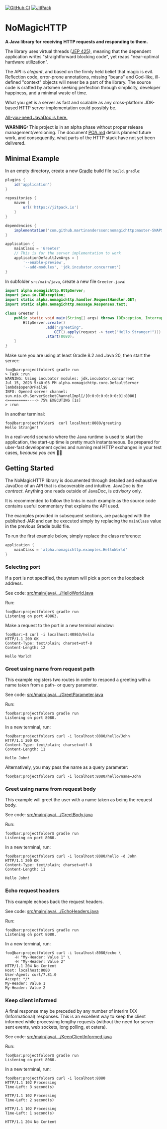 [![GitHub CI](https://github.com/martinandersson/nomagichttp/actions/workflows/build.yml/badge.svg)](https://github.com/martinandersson/nomagichttp/actions/workflows/build.yml)
[![JitPack](https://jitpack.io/v/martinandersson/nomagichttp.svg)](https://jitpack.io/#martinandersson/nomagichttp)

# NoMagicHTTP

**A Java library for receiving HTTP requests and responding to them.**

The library uses virtual threads ([JEP 425][0-1]), meaning that the dependent
application writes "straightforward blocking code", yet reaps "near-optimal
hardware utilization".

The API is _elegant_, and based on the firmly held belief that magic is evil.
Reflection code, error-prone annotations, missing "beans" and God-like,
ill-defined "context" objects will never be a part of the library. The source
code is crafted by artsmen seeking perfection through simplicity, developer
happiness, and a minimal waste of time.

What you get is a server as fast and scalable as any cross-platform JDK-based
HTTP server implementation could possibly be.

[All-you-need JavaDoc is here.][0-2]

**WARNING:** This project is in an alpha phase without proper release
management/versioning. The document [POA.md][0-3] details planned future work,
and consequently, what parts of the HTTP stack have not yet been delivered.

[0-1]: https://openjdk.org/jeps/425
[0-2]: https://jitpack.io/com/github/martinandersson/nomagichttp/api/-SNAPSHOT/javadoc/alpha.nomagichttp/alpha/nomagichttp/HttpServer.html
[0-3]: POA.md

## Minimal Example

In an empty directory, create a new [Gradle][1-1] build file `build.gradle`:

```groovy
plugins {
    id('application')
}

repositories {
    maven {
        url('https://jitpack.io')
    }
}

dependencies {
    implementation('com.github.martinandersson:nomagichttp:master-SNAPSHOT')
}

application {
    mainClass = 'Greeter'
    // This is for the server implementation to work
    applicationDefaultJvmArgs = [
        '--enable-preview',
        '--add-modules', 'jdk.incubator.concurrent']
}
```

In subfolder `src/main/java`, create a new file `Greeter.java`:

```java
import alpha.nomagichttp.HttpServer;
import java.io.IOException;
import static alpha.nomagichttp.handler.RequestHandler.GET;
import static alpha.nomagichttp.message.Responses.text;

class Greeter {
    public static void main(String[] args) throws IOException, InterruptedException {
        HttpServer.create()
                  .add("/greeting",
                      GET().apply(request -> text("Hello Stranger!")))
                  .start(8080);
    }
}
```

Make sure you are using at least Gradle 8.2 and Java 20, then start the server:

```console
foo@bar:projectfolder$ gradle run
> Task :run
WARNING: Using incubator modules: jdk.incubator.concurrent
Jul 15, 2023 5:40:03 PM alpha.nomagichttp.core.DefaultServer lambda$openOrFail$8
INFO: Opened server channel: sun.nio.ch.ServerSocketChannelImpl[/[0:0:0:0:0:0:0:0]:8080]
<=========----> 75% EXECUTING [1s]
> :run
```

In another terminal:

```console
foo@bar:projectfolder$  curl localhost:8080/greeting
Hello Stranger!
```

In a real-world scenario where the Java runtime is used to start the
application, the start-up time is pretty much instantaneous. Be prepared for
uber-fast development cycles and running real HTTP exchanges in your test cases,
_because you can_ 🎉🙌

[1-1]: https://docs.gradle.org/current/userguide/tutorial_using_tasks.html

## Getting Started

The NoMagicHTTP library is documented through detailed and exhaustive JavaDoc of
an API that is discoverable and intuitive. JavaDoc is _the contract_. Anything
one reads outside of JavaDoc, is _advisory_ only.

It is recommended to follow the links in each example as the source code
contains useful commentary that explains the API used.

The examples provided in subsequent sections, are packaged with the published
JAR and can be executed simply by replacing the `mainClass` value in the
previous Gradle build file.

To run the first example below, simply replace the class reference:

```groovy
application {
    mainClass = 'alpha.nomagichttp.examples.HelloWorld'
}
```

### Selecting port

If a port is not specified, the system will pick a port on the loopback address.

See code: [src/main/java/.../HelloWorld.java][3-1]

Run:

```console
foo@bar:projectfolder$ gradle run
Listening on port 40863.
```

Make a request to the port in a new terminal window:

```console
foo@bar:~$ curl -i localhost:40863/hello
HTTP/1.1 200 OK
Content-Type: text/plain; charset=utf-8
Content-Length: 12

Hello World!
```

[3-1]: api/src/main/java/alpha/nomagichttp/examples/HelloWorld.java

### Greet using name from request path

This example registers two routes in order to respond a greeting with a name
taken from a path- or query parameter.

See code: [src/main/java/.../GreetParameter.java][4-1]

Run:

```console
foo@bar:projectfolder$ gradle run
Listening on port 8080.
```

In a new terminal, run:

```console
foo@bar:projectfolder$ curl -i localhost:8080/hello/John
HTTP/1.1 200 OK
Content-Type: text/plain; charset=utf-8
Content-Length: 11

Hello John!
```

Alternatively, you may pass the name as a query parameter:

```console
foo@bar:projectfolder$ curl -i localhost:8080/hello?name=John
```

[4-1]: api/src/main/java/alpha/nomagichttp/examples/GreetParameter.java

### Greet using name from request body

This example will greet the user with a name taken as being the request body.

See code: [src/main/java/.../GreetBody.java][5-1]

Run:

```console
foo@bar:projectfolder$ gradle run
Listening on port 8080.
```

In a new terminal, run:

```console
foo@bar:projectfolder$ curl -i localhost:8080/hello -d John
HTTP/1.1 200 OK
Content-Type: text/plain; charset=utf-8
Content-Length: 11

Hello John!
```

[5-1]: api/src/main/java/alpha/nomagichttp/examples/GreetBody.java

### Echo request headers

This example echoes back the request headers.

See code: [src/main/java/.../EchoHeaders.java][6-1]

Run:

```console
foo@bar:projectfolder$ gradle run
Listening on port 8080.
```

In a new terminal, run:

```console
foo@bar:projectfolder$ curl -i localhost:8080/echo \
    -H "My-Header: Value 1" \
    -H "My-Header: Value 2"
HTTP/1.1 204 No Content
Host: localhost:8080
User-Agent: curl/7.81.0
Accept: */*
My-Header: Value 1
My-Header: Value 2
```

[6-1]: api/src/main/java/alpha/nomagichttp/examples/EchoHeaders.java

### Keep client informed

A final response may be preceded by any number of interim 1XX (Informational)
responses. This is an excellent way to keep the client informed while processing
lengthy requests (without the need for server-sent events, web sockets, long
polling, et cetera).

See code: [src/main/java/.../KeepClientInformed.java][7-1]

Run:

```console
foo@bar:projectfolder$ gradle run
Listening on port 8080.
```

In a new terminal, run:

```console
foo@bar:projectfolder$ curl -i localhost:8080
HTTP/1.1 102 Processing
Time-Left: 3 second(s)

HTTP/1.1 102 Processing
Time-Left: 2 second(s)

HTTP/1.1 102 Processing
Time-Left: 1 second(s)

HTTP/1.1 204 No Content
```

[7-1]: api/src/main/java/alpha/nomagichttp/examples/KeepClientInformed.java
